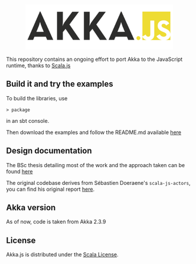 <p align="center">
<img width="400" src="logo/akkajs.png">
</p>

This repository contains an ongoing effort to port Akka to the JavaScript runtime, thanks to [Scala.js](http://scala-js.org)

## Build it and try the examples

To build the libraries, use

    > package

in an sbt console.

Then download the examples and follow the README.md available [here](https://github.com/unicredit/akka.js-examples)

## Design documentation

The BSc thesis detailing most of the work and the approach taken can be found [here](pdf/thesis.pdf)

The original codebase derives from Sébastien Doeraene's `scala-js-actors`, you can find his original report [here](http://lampwww.epfl.ch/~doeraene/scalajs-actors-design.pdf).

## Akka version

As of now, code is taken from Akka 2.3.9 

## License

Akka.js is distributed under the
[Scala License](http://www.scala-lang.org/license.html).

